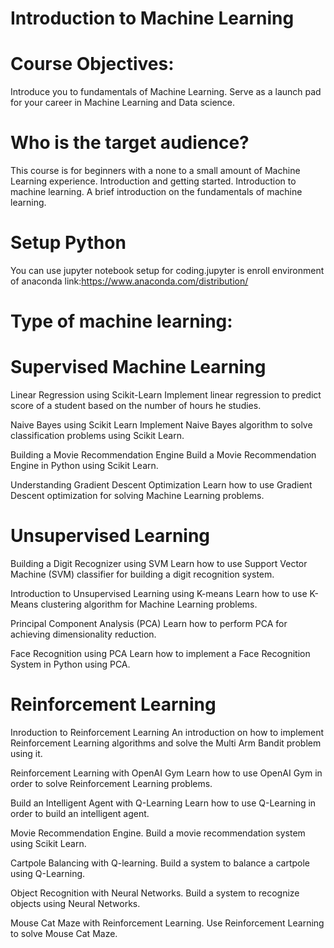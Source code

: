 
# Introduction to Machine Learning


# Course Objectives:
Introduce you to fundamentals of Machine Learning.
Serve as a launch pad for your career in Machine Learning and Data science.

# Who is the target audience?
This course is for beginners with a none to a small amount of Machine Learning experience.
Introduction and getting started.
Introduction to machine learning.
A brief introduction on the fundamentals of machine learning.

# Setup Python
You can use jupyter notebook setup for coding.jupyter is enroll environment of anaconda link:https://www.anaconda.com/distribution/

# Type of machine learning:

# Supervised Machine Learning
Linear Regression using Scikit-Learn
Implement linear regression to predict score of a student based on the number of hours he studies.

Naive Bayes using Scikit Learn
Implement Naive Bayes algorithm to solve classification problems using Scikit Learn.

Building a Movie Recommendation Engine
Build a Movie Recommendation Engine in Python using Scikit Learn.

Understanding Gradient Descent Optimization
Learn how to use Gradient Descent optimization for solving Machine Learning problems.

# Unsupervised Learning
Building a Digit Recognizer using SVM
Learn how to use Support Vector Machine (SVM) classifier for building a digit recognition system.

Introduction to Unsupervised Learning using K-means
Learn how to use K-Means clustering algorithm for Machine Learning problems.

Principal Component Analysis (PCA)
Learn how to perform PCA for achieving dimensionality reduction.

Face Recognition using PCA
Learn how to implement a Face Recognition System in Python using PCA.

# Reinforcement Learning
Inroduction to Reinforcement Learning
An introduction on how to implement Reinforcement Learning algorithms and solve the Multi Arm Bandit problem using it.

Reinforcement Learning with OpenAI Gym
Learn how to use OpenAI Gym in order to solve Reinforcement Learning problems.

Build an Intelligent Agent with Q-Learning
Learn how to use Q-Learning in order to build an intelligent agent.

Movie Recommendation Engine.
Build a movie recommendation system using Scikit Learn.

Cartpole Balancing with Q-learning.
Build a system to balance a cartpole using Q-Learning.

Object Recognition with Neural Networks.
Build a system to recognize objects using Neural Networks.

Mouse Cat Maze with Reinforcement Learning.
Use Reinforcement Learning to solve Mouse Cat Maze.



